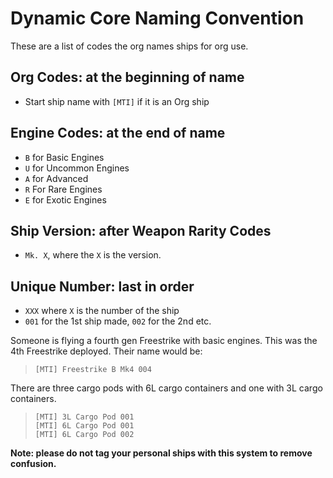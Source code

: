 # Dynamic Core Naming Convention

These are a list of codes the org names ships for org use.

## Org Codes: at the beginning of name

- Start ship name with `[MTI]` if it is an Org ship

## Engine Codes: at the end of name

- `B` for Basic Engines
- `U` for Uncommon Engines
- `A` for Advanced
- `R` For Rare Engines
- `E` for Exotic Engines

## Ship Version: after Weapon Rarity Codes

- `Mk. X`, where the `X` is the version.

## Unique Number: last in order

- `XXX` where `X` is the number of the ship
- `001` for the 1st ship made, `002` for the 2nd etc.

Someone is flying a fourth gen Freestrike with basic engines. This was the 4th Freestrike deployed.
Their name would be:
> `[MTI] Freestrike B Mk4 004`

There are three cargo pods with 6L cargo containers and one with 3L cargo containers.
> `[MTI] 3L Cargo Pod 001`\
> `[MTI] 6L Cargo Pod 001`\
> `[MTI] 6L Cargo Pod 002`

**Note: please do not tag your personal ships with this system to remove confusion.**
